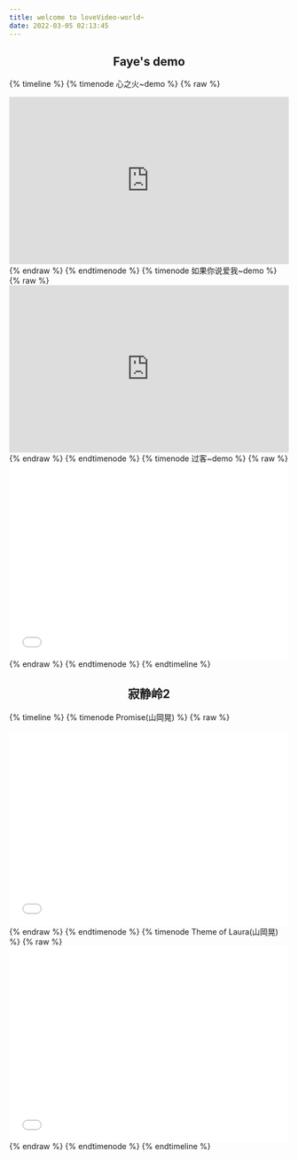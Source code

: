 ```yaml
---
title: welcome to loveVideo-world~
date: 2022-03-05 02:13:45
---
```

## <center>Faye's demo</center>
{% timeline %}
{% timenode 心之火~demo %}
  {% raw %}
    <div style="position: relative; width: 100%; height: 0; padding-bottom: 60%;">
      <iframe src="https://cdn.jsdelivr.net/gh/myNightwish/CDN_res/faye's video/Faye-心之火demo.mp4" scrolling="no" border="0" frameborder="no" framespacing="0" allowfullscreen="true" style="position: absolute; width: 100%; height: 100%; Left: 0; top: 0;" preload="auto" controls autoplay>
      </iframe>
    </div>
  {% endraw %}
{% endtimenode %}
{% timenode 如果你说爱我~demo %}
  {% raw %}
    <div style="position: relative; width: 100%; height: 0; padding-bottom: 60%; ">
      <iframe src="https://cdn.jsdelivr.net/gh/myNightwish/CDN_res/faye's video/Faye-如果你說愛我demo.mp4" scrolling="no" border="0" frameborder="no" framespacing="0" allowfullscreen="true" style="position: absolute; width: 100%; height: 100%; Left: 0; top: 0;" preload="auto" controls autoplay>
      </iframe>
    </div>
  {% endraw %}
{% endtimenode %}
{% timenode 过客~demo %}
  {% raw %}
    <div style="position: relative; width: 100%; height: 0; padding-bottom: 70%; ">
      <iframe src="//player.bilibili.com/player.html?aid=285574699&bvid=BV1Uf4y1m7uC&cid=187601005&page=1" scrolling="no" border="0" frameborder="no" framespacing="0" allowfullscreen="true" style="position: absolute; width: 100%; height: 100%; Left: 0; top: 0;" preload="auto" controls autoplay>
      </iframe>
    </div>
  {% endraw %}
{% endtimenode %}
{% endtimeline %}
## <center> 寂静岭2</center>
{% timeline %}
{% timenode Promise(山岡晃) %}
  {% raw %}
    <div style="position: relative; width: 100%; height: 0; padding-bottom: 70%;">
      <iframe src="//player.bilibili.com/player.html?aid=336918&bvid=BV1tx411F7bx&cid=525186&page=1" scrolling="no" border="0" frameborder="no" framespacing="0" allowfullscreen="true" style="position: absolute; width: 100%; height: 100%; Left: 0; top: 0;" >
      </iframe>
    </div>
  {% endraw %}
{% endtimenode %}
{% timenode Theme of Laura(山岡晃) %}
  {% raw %}
    <div style="position: relative; width: 100%; height: 0; padding-bottom: 70%; ">
      <iframe src="//player.bilibili.com/player.html?aid=799163960&bvid=BV1iy4y1Y7HB&cid=295818221&page=1" scrolling="no" border="0" frameborder="no" framespacing="0" allowfullscreen="true" style="position: absolute; width: 100%; height: 100%; Left: 0; top: 0;" controls autoplay>
      </iframe>
    </div>
  {% endraw %}
{% endtimenode %}
{% endtimeline %}

